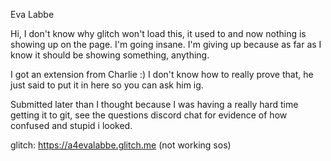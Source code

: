 Eva Labbe

Hi, I don't know why glitch won't load this, it used to and now nothing is showing up on the page. I'm going insane. 
I'm giving up because as far as I know it should be showing something, anything. 

I got an extension from Charlie :) I don't know how to really prove that, he just said to put it in here 
so you can ask him ig.

Submitted later than I thought because I was
having a really hard time getting it to git, see the
questions discord chat for evidence of how confused and 
stupid i looked.

glitch: https://a4evalabbe.glitch.me (not working sos)